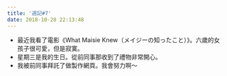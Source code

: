 ```yaml
---
title: '週記#7'
date: 2018-10-28 22:13:48
---
```


- 最近我看了電影《What Maisie Knew（メイジーの知ったこと）》。六歲的女孩子很可愛，但是寂寞。
- 星期三是我的生日。從前同事那收到了禮物非常開心。
- 我被前同事拜託了做製作網頁。我會努力啊～
